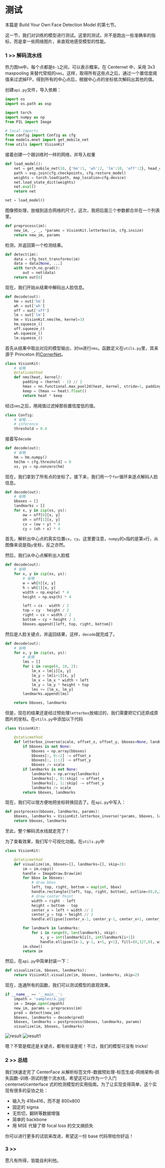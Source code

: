 # 测试

本篇是 Build Your Own Face Detection Model 的第七节。

这一节，我们对训练的模型进行测试。这里的测试，并不是跑出一些准确率的指标，而是拿一些网络图片，来直观地感受模型的性能。

### 1 >> 解码流水线

热力图`hm`中，每个点都是`0-1`之间，可以表示概率。在 Centernet 中，采用 3x3 maxpooling 来替代常规的`nms`。这样，取得所有这些点之后，通过一个置信度阈值来过滤掉FP，得到所有的中心点后，根据中心点的坐标依次解码出其他的值。

创建`api.py`文件，导入依赖：

```py
import os
import os.path as osp

import torch
import numpy as np
from PIL import Image

# local imports
from config import Config as cfg
from models.mnet import get_mobile_net
from utils import VisionKit
```

接着创建一个跟训练时一样的网络，并导入权重

```py
def load_model():
    net = get_mobile_net(10, {'hm':1, 'wh':2, 'lm':10, 'off':2}, head_conv=24)
    path = osp.join(cfg.checkpoints, cfg.restore_model)
    weights = torch.load(path, map_location=cfg.device)
    net.load_state_dict(weights)
    net.eval()
    return net

net = load_model()
```

图像预处理，放缩到适合网络的尺寸。这次，我把后面三个参数都合并在一个列表里。

```py
def preprocess(im):
    new_im, _, _, *params = VisionKit.letterbox(im, cfg.insize)
    return new_im, params
```

检测，并返回第一个检测结果。

```py
def detect(im):
    data = cfg.test_transforms(im)
    data = data[None, ...]
    with torch.no_grad():
        out = net(data)
    return out[0]
```

现在，我们开始从结果中解码出人脸信息。

```py
def decode(out):
    hm = out['hm']
    wh = out['wh']
    off = out['off']
    lm = out['lm']
    hm = VisionKit.nms(hm, kernel=3)
    hm.squeeze_()
    off.squeeze_()
    wh.squeeze_()
    lm.squeeze_()
```

首先从结果中取出对应的模型输出，对`hm`进行`nms`。函数定义在`utils.py`里，其来源于 Princeton 的[CornerNet](https://github.com/princeton-vl/CornerNet)。

```py
class VisionKit:
    # 省略
    @staticmethod
    def nms(heat, kernel):
        padding = (kernel - 1) // 2
        hmax = nn.functional.max_pool2d(heat, kernel, stride=1, padding=padding)
        keep = (hmax == heat).float()
        return heat * keep
```

经过`nms`之后，用阈值过滤掉那些置信度低的值。

```py
class Config:
    # 省略...
    # inference
    threshold = 0.4
```

接着写`decode`

```py
def decode(out):
    # 省略
    hm = hm.numpy()
    hm[hm < cfg.threshold] = 0
    xs, ys = np.nonzero(hm)
```

现在，我们拿到了所有点的坐标了。接下来，我们用一个`for`循环来逐点解码人脸信息。

```py
def decode(out):
    # 省略
    bboxes = []
    landmarks = []
    for x, y in zip(xs, ys):
        ow = off[0][x, y]
        oh = off[1][x, y]
        cx = (ow + y) * 4
        cy = (oh + x) * 4
```

首先，解析出中心点的真实位置`cx`，`cy`。这里要注意，`numpy`的`x`指的是第`x`行，从图像来说是指`y`坐标，反之亦然。

然后，我们从中心点解析出人脸框

```py
def decode(out):
    # 省略
    for x, y in zip(xs, ys):
        # 省略
        w = wh[0][x, y]
        h = wh[1][x, y]
        width = np.exp(w) * 4
        height = np.exp(h) * 4

        left = cx - width / 2
        top = cy - height / 2
        right = cx + width / 2
        bottom = cy + height / 2
        bboxes.append([left, top, right, bottom])
```

然后是人脸关键点，并返回结果，这样，`decode`就完成了。

```py
def decode(out):
    # 省略
    for x, y in zip(xs, ys):
        # 省略
        lms = []
        for i in range(0, 10, 2):
            lm_x = lm[i][x, y]
            lm_y = lm[i+1][x, y]
            lm_x = lm_x * width + left 
            lm_y = lm_y * height + top 
            lms += [lm_x, lm_y]
        landmarks.append(lms)

    return bboxes, landmarks
```

但是，现在的结果还是经过预处理`letterbox`放缩过的，我们需要把它们还原成原图片的坐标。在`utils.py`中添加以下代码

```py
class VisionKit:

    @staticmethod
    def letterbox_inverse(scale, offset_x, offset_y, bboxes=None, landmarks=None, skip=3):
        if bboxes is not None:
            bboxes = np.array(bboxes)
            bboxes[:, 0::2] -= offset_x
            bboxes[:, 1::2] -= offset_y
            bboxes /= scale
        if landmarks is not None:
            landmarks = np.array(landmarks)
            landmarks[:, 0::skip] -= offset_x
            landmarks[:, 1::skip] -= offset_y
            landmarks /= scale
        return bboxes, landmarks
```

现在，我们可以很方便地把坐标转换回去了。在`api.py`中写入：

```py
def postprocess(bboxes, landmarks, params):
    bboxes, landmarks = VisionKit.letterbox_inverse(*params, bboxes, landmarks, skip=2)
    return bboxes, landmarks
```

至此，整个解码流水线就走完了！

为了查看效果，我们写个可视化功能。在`utils.py`中

```py
class VisionKit:

    @staticmethod
    def visualize(im, bboxes=[], landmarks=[], skip=3):
        im = im.copy()
        handle = ImageDraw.Draw(im)
        for bbox in bboxes:
            # draw bbox
            left, top, right, bottom = map(int, bbox)
            handle.rectangle([left, top, right, bottom], outline=(0,0,255), width=1)
            # draw center Point
            width = right - left
            height = bottom - top
            center_x = left + width // 2
            center_y = top + height // 2
            handle.ellipse([center_x-1, center_y-1, center_x+1, center_y+1], width=1)

        for landmark in landmarks:
            for i in range(0, len(landmark), skip):
                x, y = int(landmark[i]), int(landmark[i+1])
                handle.ellipse([x-1, y-1, x+1, y+1], fill=(0,127,0), width=1)
        im.show()
        return im
```

然后，在`api.py`中简单封装一下：

```py
def visualize(im, bboxes, landmarks):
    return VisionKit.visualize(im, bboxes, landmarks, skip=2)
```

现在，连通所有的函数，我们可以测试模型的直观效果。

```py
if __name__ == '__main__':
    impath = 'samples/a.jpg'
    im = Image.open(impath)
    new_im, params = preprocess(im)
    pred = detect(new_im)
    bboxes, landmarks = decode(pred)
    bboxes, landmarks = postprocess(bboxes, landmarks, params)
    visualize(im, bboxes, landmarks)
```

![result](./graphs/result.png)
![result1](./graphs/result2.png)


嗯？不管是框还是关键点，都有些误差呢！不过，我们的模型可没有 tricks!

### 2 >> 总结

我们快速走完了 CenterFace 从解析标签文件-数据预处理-标签生成-网络架构-损失函数-训练-测试的整个流水线，希望这可以作为一个入门 centernet/centerface 式的检测模型的实用指南。为了让实现变得简单，这个实现有很多的妥协之处：

+ 输入为 416x416，而不是 800x800
+ 固定的 sigma
+ 无剪切，翻转等数据增强
+ 简单的 backbone
+ 用 MSE 代替了带 focal loss 的交叉熵损失

你可以进行更多的试验来改进，希望这一份 base 代码带给你好运！

### 3 >>

愿凡有所得，皆能自利利他。